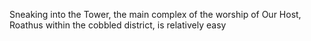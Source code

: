 Sneaking into the Tower, the main complex of the worship of Our Host, Roathus within the
cobbled district, is relatively easy
